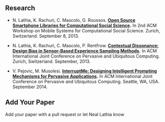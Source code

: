 Research
-------------------------------

* N. Lathia, K. Rachuri, C. Mascolo, G. Roussos.  **[Open Source Smartphone Libraries for Computational Social Science](http://www.cl.cam.ac.uk/~nkl25/publications/papers/lathia_mcss2013.pdf).** In 2nd ACM Workshop on Mobile Systems for Computational Social Science. Zurich, Switzerland. September 8, 2013.
 
* N. Lathia, K. Rachuri, C. Mascolo, P. Rentfrow. **[Contextual Dissonance: Design Bias in Sensor-Based Experience Sampling Methods](http://www.cl.cam.ac.uk/~nkl25/publications/papers/lathia_ubicomp13.pdf).** In ACM International Joint Conference on Pervasive and Ubiquitous Computing. Zurich, Switzerland. September, 2013.

* V. Pejovic, M. Musolesi. **[InterruptMe: Designing Intelligent Prompting Mechanisms for Pervasive Applications](http://www.cs.bham.ac.uk/~musolesm/papers/ubicomp14.pdf).** In ACM International Joint Conference on Pervasive and Ubiquitous Computing. Seattle, WA, USA. September 2014.

Add Your Paper
-------------------------------
Add your paper with a pull request or let Neal Lathia know

